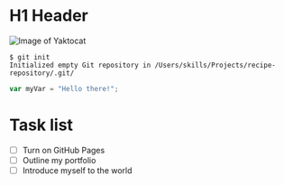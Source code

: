 # H1 Header
![Image of Yaktocat](https://octodex.github.com/images/yaktocat.png)

```
$ git init
Initialized empty Git repository in /Users/skills/Projects/recipe-repository/.git/
```

```javascript
var myVar = "Hello there!";
```

# Task list
- [ ] Turn on GitHub Pages
- [ ] Outline my portfolio
- [ ] Introduce myself to the world
